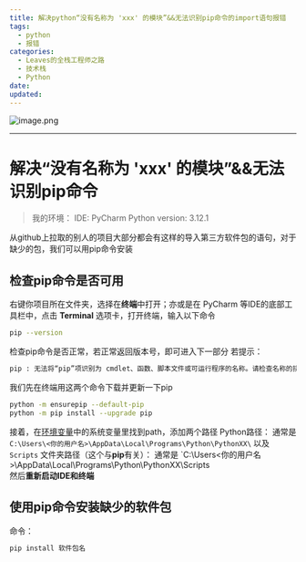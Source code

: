 ```yaml
---
title: 解决python“没有名称为 'xxx' 的模块”&&无法识别pip命令的import语句报错
tags:
  - python
  - 报错
categories:
  - Leaves的全栈工程师之路
  - 技术栈
  - Python
date:
updated:
---
```

![image.png](https://leaves520-1326362500.cos.ap-nanjing.myqcloud.com/20241020232352.png)

---
# 解决“没有名称为 'xxx' 的模块”&&无法识别pip命令
> 我的环境：
> IDE:   PyCharm
> Python version:  3.12.1

从github上拉取的别人的项目大部分都会有这样的导入第三方软件包的语句，对于缺少的包，我们可以用pip命令安装
## 检查pip命令是否可用
右键你项目所在文件夹，选择在**终端**中打开；亦或是在 PyCharm 等IDE的底部工具栏中，点击 **Terminal** 选项卡，打开终端，输入以下命令
``` bash
pip --version
```
检查pip命令是否正常，若正常返回版本号，即可进入下一部分
若提示：
``` bash
pip : 无法将“pip”项识别为 cmdlet、函数、脚本文件或可运行程序的名称。请检查名称的拼写，如果包括路径，请确保路径正确，然后再试一次。
```
我们先在终端用这两个命令下载并更新一下pip
``` bash
python -m ensurepip --default-pip
python -m pip install --upgrade pip
```
接着，在[环境变量](关于环境变量)中的系统变量里找到path，添加两个路径
Python路径：
通常是 `C:\Users\<你的用户名>\AppData\Local\Programs\Python\PythonXX\`
以及 `Scripts` 文件夹路径（这个与**pip**有关）：
通常是 `C:\Users\<你的用户名>\AppData\Local\Programs\Python\PythonXX\Scripts\
然后**重新启动IDE和终端**

## 使用pip命令安装缺少的软件包
命令：
``` bash
pip install 软件包名
```
